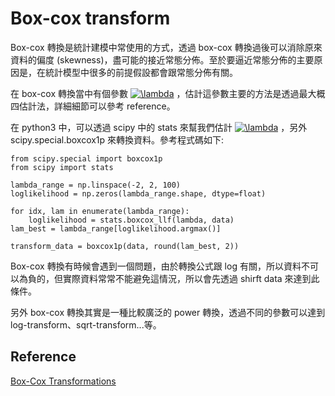 # Box-cox transform

Box-cox 轉換是統計建模中常使用的方式，透過 box-cox 轉換過後可以消除原來資料的偏度 (skewness)，盡可能的接近常態分佈。至於要逼近常態分佈的主要原因是，在統計模型中很多的前提假設都會跟常態分佈有關。

在 box-cox 轉換當中有個參數 <a href="https://www.codecogs.com/eqnedit.php?latex=\lambda" target="_blank"><img src="https://latex.codecogs.com/gif.latex?\lambda" title="\lambda" /></a> ，估計這參數主要的方法是透過最大概四估計法，詳細細節可以參考 reference。

在 python3 中，可以透過 scipy 中的 stats 來幫我們估計 <a href="https://www.codecogs.com/eqnedit.php?latex=\lambda" target="_blank"><img src="https://latex.codecogs.com/gif.latex?\lambda" title="\lambda" /></a> ，另外 scipy.special.boxcox1p 來轉換資料。參考程式碼如下:

```
from scipy.special import boxcox1p
from scipy import stats

lambda_range = np.linspace(-2, 2, 100)
loglikelihood = np.zeros(lambda_range.shape, dtype=float)

for idx, lam in enumerate(lambda_range):
    loglikelihood = stats.boxcox_llf(lambda, data)
lam_best = lambda_range[loglikelihood.argmax()]

transform_data = boxcox1p(data, round(lam_best, 2))

```

Box-cox 轉換有時候會遇到一個問題，由於轉換公式跟 log 有關，所以資料不可以為負的，但實際資料常常不能避免這情況，所以會先透過 shirft data 來達到此條件。

另外 box-cox 轉換其實是一種比較廣泛的 power 轉換，透過不同的參數可以達到 log-transform、sqrt-transform...等。

## Reference

[Box-Cox Transformations](http://onlinestatbook.com/2/transformations/box-cox.html)